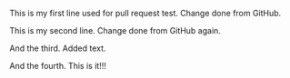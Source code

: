 This is my first line used for pull request test. Change done from GitHub.

This is my second line. Change done from GitHub again.

And the third. Added text.

And the fourth. This is it!!!
